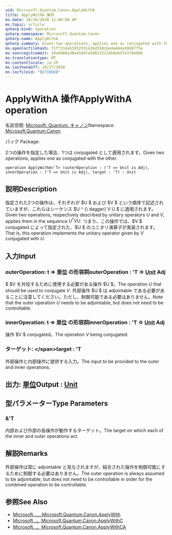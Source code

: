 ```yaml
---
uid: Microsoft.Quantum.Canon.ApplyWithA
title: ApplyWithA 操作
ms.date: 10/26/2020 12:00:00 AM
ms.topic: article
qsharp.kind: operation
qsharp.namespace: Microsoft.Quantum.Canon
qsharp.name: ApplyWithA
qsharp.summary: Given two operations, applies one as conjugated with the other.
ms.openlocfilehash: f1ff31da53952931426d358cbedad44a50d87f5e
ms.sourcegitcommit: 29e0d88a30e4166fa580132124b0eb57e1f0e986
ms.translationtype: MT
ms.contentlocale: ja-JP
ms.lasthandoff: 10/27/2020
ms.locfileid: "92716928"
---
```

# <a name="applywitha-operation"></a><span data-ttu-id="b325c-102">ApplyWithA 操作</span><span class="sxs-lookup"><span data-stu-id="b325c-102">ApplyWithA operation</span></span>

<span data-ttu-id="b325c-103">名前空間: [Microsoft. Quantum. キャノン](xref:Microsoft.Quantum.Canon)</span><span class="sxs-lookup"><span data-stu-id="b325c-103">Namespace: [Microsoft.Quantum.Canon](xref:Microsoft.Quantum.Canon)</span></span>

<span data-ttu-id="b325c-104">パック [](https://nuget.org/packages/)</span><span class="sxs-lookup"><span data-stu-id="b325c-104">Package: [](https://nuget.org/packages/)</span></span>


<span data-ttu-id="b325c-105">2つの操作を指定した場合、1つは conjugated として適用されます。</span><span class="sxs-lookup"><span data-stu-id="b325c-105">Given two operations, applies one as conjugated with the other.</span></span>

```qsharp
operation ApplyWithA<'T> (outerOperation : ('T => Unit is Adj), innerOperation : ('T => Unit is Adj), target : 'T) : Unit
```


## <a name="description"></a><span data-ttu-id="b325c-106">説明</span><span class="sxs-lookup"><span data-stu-id="b325c-106">Description</span></span>

<span data-ttu-id="b325c-107">指定された2つの操作は、それぞれが $U $ および $V $ という順序で記述されていますが、これらはシーケンス $U ^ {\ dagger} V U $ に適用されます。</span><span class="sxs-lookup"><span data-stu-id="b325c-107">Given two operations, respectively described by unitary operators $U$ and $V$, applies them in the sequence $U^{\dagger} V U$.</span></span> <span data-ttu-id="b325c-108">つまり、この操作では、$V $ conjugated によって指定された、$U $ のユニタリ演算子が実装されます。</span><span class="sxs-lookup"><span data-stu-id="b325c-108">That is, this operation implements the unitary operator given by $V$ conjugated with $U$.</span></span>

## <a name="input"></a><span data-ttu-id="b325c-109">入力</span><span class="sxs-lookup"><span data-stu-id="b325c-109">Input</span></span>

### <a name="outeroperation--t--unit-adj"></a><span data-ttu-id="b325c-110">outerOperation: t => [単位](xref:microsoft.quantum.lang-ref.unit) の形容詞</span><span class="sxs-lookup"><span data-stu-id="b325c-110">outerOperation : 'T => [Unit](xref:microsoft.quantum.lang-ref.unit) Adj</span></span>

<span data-ttu-id="b325c-111">$ $V を共役するために使用する必要がある操作 $U $。</span><span class="sxs-lookup"><span data-stu-id="b325c-111">The operation $U$ that should be used to conjugate $V$.</span></span> <span data-ttu-id="b325c-112">外部操作 $U $ は adjointable である必要があることに注意してください。ただし、制御可能である必要はありません。</span><span class="sxs-lookup"><span data-stu-id="b325c-112">Note that the outer operation $U$ needs to be adjointable, but does not need to be controllable.</span></span>


### <a name="inneroperation--t--unit-adj"></a><span data-ttu-id="b325c-113">innerOperation: t => [単位](xref:microsoft.quantum.lang-ref.unit) の形容詞</span><span class="sxs-lookup"><span data-stu-id="b325c-113">innerOperation : 'T => [Unit](xref:microsoft.quantum.lang-ref.unit) Adj</span></span>

<span data-ttu-id="b325c-114">操作 $V $ conjugated。</span><span class="sxs-lookup"><span data-stu-id="b325c-114">The operation $V$ being conjugated.</span></span>


### <a name="target--t"></a><span data-ttu-id="b325c-115">ターゲット: \</span><span class="sxs-lookup"><span data-stu-id="b325c-115">target : 'T</span></span>

<span data-ttu-id="b325c-116">外部操作と内部操作に提供する入力。</span><span class="sxs-lookup"><span data-stu-id="b325c-116">The input to be provided to the outer and inner operations.</span></span>



## <a name="output--unit"></a><span data-ttu-id="b325c-117">出力: [単位](xref:microsoft.quantum.lang-ref.unit)</span><span class="sxs-lookup"><span data-stu-id="b325c-117">Output : [Unit](xref:microsoft.quantum.lang-ref.unit)</span></span>



## <a name="type-parameters"></a><span data-ttu-id="b325c-118">型パラメーター</span><span class="sxs-lookup"><span data-stu-id="b325c-118">Type Parameters</span></span>

### <a name="t"></a><span data-ttu-id="b325c-119">&</span><span class="sxs-lookup"><span data-stu-id="b325c-119">'T</span></span>

<span data-ttu-id="b325c-120">内部および外部の各操作が動作するターゲット。</span><span class="sxs-lookup"><span data-stu-id="b325c-120">The target on which each of the inner and outer operations act.</span></span>

## <a name="remarks"></a><span data-ttu-id="b325c-121">解説</span><span class="sxs-lookup"><span data-stu-id="b325c-121">Remarks</span></span>

<span data-ttu-id="b325c-122">外部操作は常に adjointable と見なされますが、結合された操作を制御可能にするために制御する必要はありません。</span><span class="sxs-lookup"><span data-stu-id="b325c-122">The outer operation is always assumed to be adjointable, but does not need to be controllable in order for the combined operation to be controllable.</span></span>

## <a name="see-also"></a><span data-ttu-id="b325c-123">参照</span><span class="sxs-lookup"><span data-stu-id="b325c-123">See Also</span></span>

- [<span data-ttu-id="b325c-124">Microsoft.......</span><span class="sxs-lookup"><span data-stu-id="b325c-124">Microsoft.Quantum.Canon.ApplyWith</span></span>](xref:Microsoft.Quantum.Canon.ApplyWith)
- [<span data-ttu-id="b325c-125">Microsoft...。</span><span class="sxs-lookup"><span data-stu-id="b325c-125">Microsoft.Quantum.Canon.ApplyWithC</span></span>](xref:Microsoft.Quantum.Canon.ApplyWithC)
- [<span data-ttu-id="b325c-126">Microsoft...。</span><span class="sxs-lookup"><span data-stu-id="b325c-126">Microsoft.Quantum.Canon.ApplyWithCA</span></span>](xref:Microsoft.Quantum.Canon.ApplyWithCA)